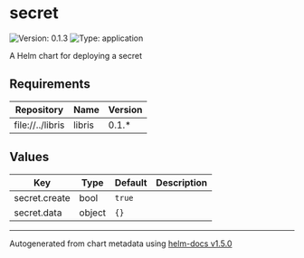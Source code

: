 # secret

![Version: 0.1.3](https://img.shields.io/badge/Version-0.1.3-informational?style=flat-square) ![Type: application](https://img.shields.io/badge/Type-application-informational?style=flat-square)

A Helm chart for deploying a secret

## Requirements

| Repository | Name | Version |
|------------|------|---------|
| file://../libris | libris | 0.1.* |

## Values

| Key | Type | Default | Description |
|-----|------|---------|-------------|
| secret.create | bool | `true` |  |
| secret.data | object | `{}` |  |

----------------------------------------------
Autogenerated from chart metadata using [helm-docs v1.5.0](https://github.com/norwoodj/helm-docs/releases/v1.5.0)
